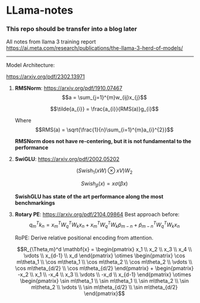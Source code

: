 # LLama-notes
### This repo should be transfer into a blog later
All notes from llama 3 training report
https://ai.meta.com/research/publications/the-llama-3-herd-of-models/
_______________

Model Architecture:

https://arxiv.org/pdf/2302.13971
1. **RMSNorm**: https://arxiv.org/pdf/1910.07467
   $$a = \sum_{j=1}^{m}w_{ij}x_{j}$$
   
   $$\tilde{a_{i}} = \frac{a_{i}}{RMS(a)}g_{i}$$
   
   Where
   $$RMS(a) = \sqrt{\frac{1}{n}\sum_{i=1}^{m}a_{i}^{2}}$$
   
   **RMSNorm does not have re-centering, but it is not fundamental to the performance**
2. **SwiGLU**: https://arxiv.org/pdf/2002.05202
   
   $$(Swish_{1}(xW)\otimes xV)W_{2}$$

   $$Swish_{\beta}(x) = x\sigma({\beta}x)$$
   
   **SwishGLU has state of the art performance along the most benchmarkings** 

3. **Rotary PE**: https://arxiv.org/pdf/2104.09864
	Best approach before:
   $$q_{m}^{T}k_{n}=x_{m}^{T}W_{q}^{T}W_{k}x_{n}+x_{m}^{T}W_{q}^{T}W_{k}\tilde{p}_{m-n}+\tilde{p}_{m-n}^{T}W_{q}^{T}W_{k}x_{n}$$
   
	RoPE: Derive relative positional encoding from attention.

   $$R_{\Theta,m}^d \mathbf{x} = \begin{pmatrix} x_1 \\ x_2 \\ x_3 \\ x_4 \\ \vdots \\ x_{d-1} \\ x_d \end{pmatrix} \otimes \begin{pmatrix} \cos m\theta_1 \\ \cos m\theta_1 \\ \cos m\theta_2 \\ \cos m\theta_2 \\ \vdots \\ \cos m\theta_{d/2} \\ \cos m\theta_{d/2} \end{pmatrix} + \begin{pmatrix} -x_2 \\ x_1 \\ -x_4 \\ x_3 \\ \vdots \\ -x_d \\ x_{d-1} \end{pmatrix} \otimes \begin{pmatrix} \sin m\theta_1 \\ \sin m\theta_1 \\ \sin m\theta_2 \\ \sin m\theta_2 \\ \vdots \\ \sin m\theta_{d/2} \\ \sin m\theta_{d/2} \end{pmatrix}$$
